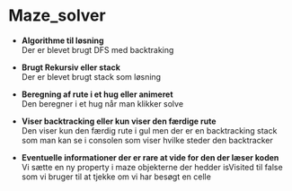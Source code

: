 # Maze_solver

- **Algorithme til løsning**    
Der er blevet brugt DFS med backtraking

- **Brugt Rekursiv eller stack**     
Der er blevet brugt stack som løsning

- **Beregning af rute i et hug eller animeret**  
Den beregner i et hug når man klikker solve  

- **Viser backtracking eller kun viser den færdige rute**   
Den viser kun den færdig rute i gul men der er en backtracking stack som man kan se i consolen som viser hvilke steder den backtracker

- **Eventuelle informationer der er rare at vide for den der læser koden**  
Vi sætte en ny property i maze objekterne der hedder isVisited til false som vi bruger til at tjekke om vi har besøgt en celle 